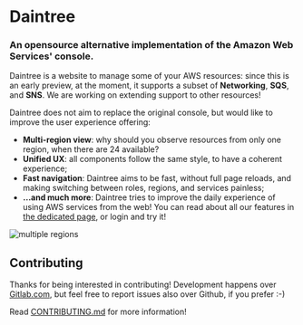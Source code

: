 # Daintree

### An opensource alternative implementation of the Amazon Web Services' console. 

Daintree is a website to manage some of your AWS resources: since this is an early preview, at the moment, it supports 
a subset of **Networking**, **SQS**, and **SNS**. We are working on extending support to other resources!

Daintree does not aim to replace the original console, but would like to improve the user experience offering:

- **Multi-region view**: why should you observe resources from only one region, when there are 24 available?
- **Unified UX**: all components follow the same style, to have a coherent experience;
- **Fast navigation**: Daintree aims to be fast, without full page reloads, and making switching between roles, regions, and services painless;
- **...and much more**: Daintree tries to improve the daily experience of using AWS services from the web! You can read about all our features in [the dedicated page](https://daintree.app/#/about), or login and try it! 

![multiple regions](https://daintree.app/assets/features/multiple-regions.gif)

## Contributing 

Thanks for being interested in contributing! Development happens over [Gitlab.com](https://gitlab.com/rpadovani/daintree), but feel free to report issues also over Github, if you prefer :-)

Read [CONTRIBUTING.md](https://gitlab.com/rpadovani/daintree/-/blob/master/CONTRIBUTING.md) for more information!
